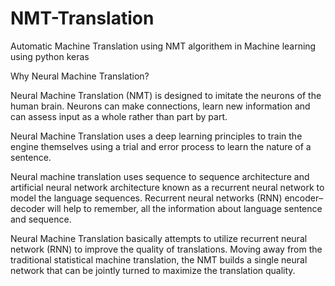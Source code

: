 # NMT-Translation
Automatic Machine Translation using NMT  algorithem in Machine learning using python keras 

Why Neural Machine Translation?

Neural Machine Translation (NMT) is designed to imitate the neurons of the human brain. Neurons can make connections, learn new information and can assess input as a whole rather than part by part.

Neural Machine Translation uses a deep learning principles to train the engine themselves using a trial and error process to learn the nature of a sentence.

Neural machine translation uses sequence to sequence architecture and artificial neural network architecture known as a recurrent neural network to model the language sequences. Recurrent neural networks (RNN) encoder–decoder will help to remember, all the information about language sentence and sequence.

Neural Machine Translation basically attempts to utilize recurrent neural network (RNN) to improve the quality of translations. Moving away from the traditional statistical machine translation, the NMT builds a single neural network that can be jointly turned to maximize the translation quality.
